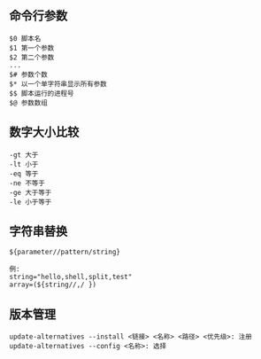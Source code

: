 ## 命令行参数

	$0 脚本名
	$1 第一个参数
	$2 第二个参数
	...
	$# 参数个数
	$* 以一个单字符串显示所有参数
	$$ 脚本运行的进程号
	$@ 参数数组
## 数字大小比较

	-gt 大于
	-lt 小于
	-eq 等于
	-ne 不等于
	-ge 大于等于
	-le 小于等于
## 字符串替换

	${parameter//pattern/string}

	例:
	string="hello,shell,split,test"
	array=(${string//,/ })
## 版本管理

	update-alternatives --install <链接> <名称> <路径> <优先级>: 注册
	update-alternatives --config <名称>: 选择